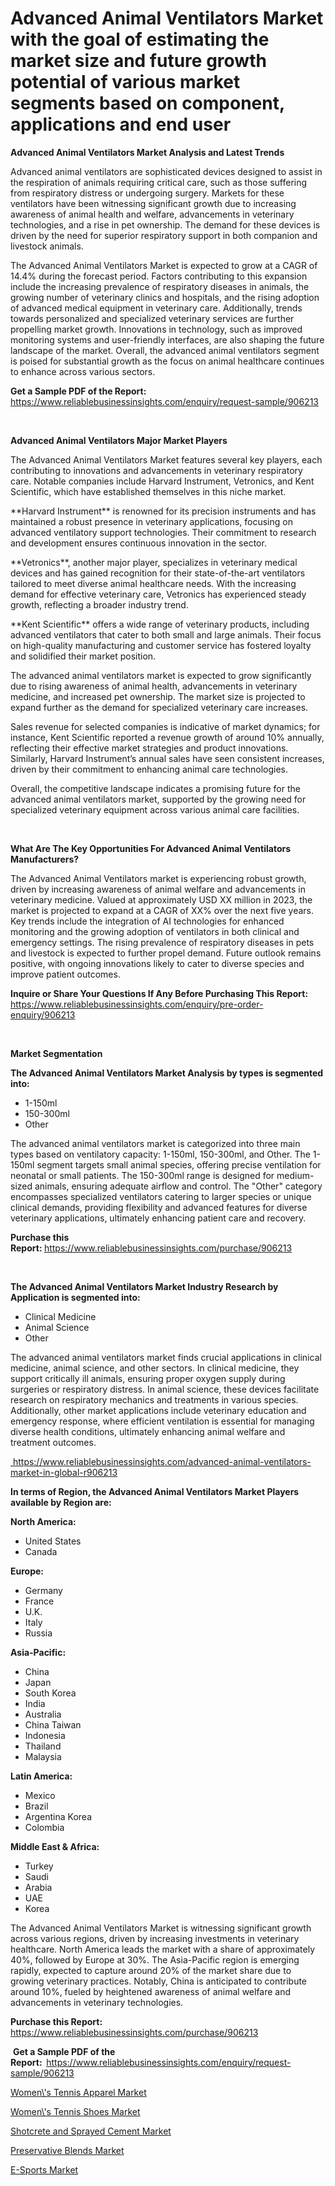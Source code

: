 <p><h1>Advanced Animal Ventilators Market with the goal of estimating the market size and future growth potential of various market segments based on component, applications and end user</h1></p><p><strong>Advanced Animal Ventilators Market Analysis and Latest Trends</strong></p>
<p><p>Advanced animal ventilators are sophisticated devices designed to assist in the respiration of animals requiring critical care, such as those suffering from respiratory distress or undergoing surgery. Markets for these ventilators have been witnessing significant growth due to increasing awareness of animal health and welfare, advancements in veterinary technologies, and a rise in pet ownership. The demand for these devices is driven by the need for superior respiratory support in both companion and livestock animals.</p><p>The Advanced Animal Ventilators Market is expected to grow at a CAGR of 14.4% during the forecast period. Factors contributing to this expansion include the increasing prevalence of respiratory diseases in animals, the growing number of veterinary clinics and hospitals, and the rising adoption of advanced medical equipment in veterinary care. Additionally, trends towards personalized and specialized veterinary services are further propelling market growth. Innovations in technology, such as improved monitoring systems and user-friendly interfaces, are also shaping the future landscape of the market. Overall, the advanced animal ventilators segment is poised for substantial growth as the focus on animal healthcare continues to enhance across various sectors.</p></p>
<p><strong>Get a Sample PDF of the Report:&nbsp;</strong> <a href="https://www.reliablebusinessinsights.com/enquiry/request-sample/906213?utm_campaign=1106&utm_medium=2&utm_source=Github&utm_content=ia&utm_term=21032025&utm_id=advanced-animal-ventilators">https://www.reliablebusinessinsights.com/enquiry/request-sample/906213</a></p>
<p>&nbsp;</p>
<p><strong>Advanced Animal Ventilators Major Market Players</strong></p>
<p><p>The Advanced Animal Ventilators Market features several key players, each contributing to innovations and advancements in veterinary respiratory care. Notable companies include Harvard Instrument, Vetronics, and Kent Scientific, which have established themselves in this niche market.</p><p>**Harvard Instrument** is renowned for its precision instruments and has maintained a robust presence in veterinary applications, focusing on advanced ventilatory support technologies. Their commitment to research and development ensures continuous innovation in the sector.</p><p>**Vetronics**, another major player, specializes in veterinary medical devices and has gained recognition for their state-of-the-art ventilators tailored to meet diverse animal healthcare needs. With the increasing demand for effective veterinary care, Vetronics has experienced steady growth, reflecting a broader industry trend.</p><p>**Kent Scientific** offers a wide range of veterinary products, including advanced ventilators that cater to both small and large animals. Their focus on high-quality manufacturing and customer service has fostered loyalty and solidified their market position.</p><p>The advanced animal ventilators market is expected to grow significantly due to rising awareness of animal health, advancements in veterinary medicine, and increased pet ownership. The market size is projected to expand further as the demand for specialized veterinary care increases.</p><p>Sales revenue for selected companies is indicative of market dynamics; for instance, Kent Scientific reported a revenue growth of around 10% annually, reflecting their effective market strategies and product innovations. Similarly, Harvard Instrument’s annual sales have seen consistent increases, driven by their commitment to enhancing animal care technologies.</p><p>Overall, the competitive landscape indicates a promising future for the advanced animal ventilators market, supported by the growing need for specialized veterinary equipment across various animal care facilities.</p></p>
<p>&nbsp;</p>
<p><strong>What Are The Key Opportunities For Advanced Animal Ventilators Manufacturers?</strong></p>
<p><p>The Advanced Animal Ventilators market is experiencing robust growth, driven by increasing awareness of animal welfare and advancements in veterinary medicine. Valued at approximately USD XX million in 2023, the market is projected to expand at a CAGR of XX% over the next five years. Key trends include the integration of AI technologies for enhanced monitoring and the growing adoption of ventilators in both clinical and emergency settings. The rising prevalence of respiratory diseases in pets and livestock is expected to further propel demand. Future outlook remains positive, with ongoing innovations likely to cater to diverse species and improve patient outcomes.</p></p>
<p><strong>Inquire or Share Your Questions If Any Before Purchasing This Report:</strong> <a href="https://www.reliablebusinessinsights.com/enquiry/pre-order-enquiry/906213?utm_campaign=1106&utm_medium=2&utm_source=Github&utm_content=ia&utm_term=21032025&utm_id=advanced-animal-ventilators">https://www.reliablebusinessinsights.com/enquiry/pre-order-enquiry/906213</a></p>
<p>&nbsp;</p>
<p><strong>Market Segmentation</strong></p>
<p><strong>The Advanced Animal Ventilators Market Analysis by types is segmented into:</strong></p>
<p><ul><li>1-150ml</li><li>150-300ml</li><li>Other</li></ul></p>
<p><p>The advanced animal ventilators market is categorized into three main types based on ventilatory capacity: 1-150ml, 150-300ml, and Other. The 1-150ml segment targets small animal species, offering precise ventilation for neonatal or small patients. The 150-300ml range is designed for medium-sized animals, ensuring adequate airflow and control. The "Other" category encompasses specialized ventilators catering to larger species or unique clinical demands, providing flexibility and advanced features for diverse veterinary applications, ultimately enhancing patient care and recovery.</p></p>
<p><strong>Purchase this Report:&nbsp;</strong><a href="https://www.reliablebusinessinsights.com/purchase/906213?utm_campaign=1106&utm_medium=2&utm_source=Github&utm_content=ia&utm_term=21032025&utm_id=advanced-animal-ventilators">https://www.reliablebusinessinsights.com/purchase/906213</a></p>
<p>&nbsp;</p>
<p><strong>The Advanced Animal Ventilators Market Industry Research by Application is segmented into:</strong></p>
<p><ul><li>Clinical Medicine</li><li>Animal Science</li><li>Other</li></ul></p>
<p><p>The advanced animal ventilators market finds crucial applications in clinical medicine, animal science, and other sectors. In clinical medicine, they support critically ill animals, ensuring proper oxygen supply during surgeries or respiratory distress. In animal science, these devices facilitate research on respiratory mechanics and treatments in various species. Additionally, other market applications include veterinary education and emergency response, where efficient ventilation is essential for managing diverse health conditions, ultimately enhancing animal welfare and treatment outcomes.</p></p>
<p><a href="https://www.reliablebusinessinsights.com/advanced-animal-ventilators-market-in-global-r906213?utm_campaign=1106&utm_medium=2&utm_source=Github&utm_content=ia&utm_term=21032025&utm_id=advanced-animal-ventilators">&nbsp;https://www.reliablebusinessinsights.com/advanced-animal-ventilators-market-in-global-r906213</a></p>
<p><strong>In terms of Region, the Advanced Animal Ventilators Market Players available by Region are:</strong></p>
<p>
    <p> <strong> North America: </strong>
        <ul>
            <li>United States</li>
            <li>Canada</li>
        </ul>
        </p> 
    <p> <strong> Europe: </strong>
        <ul>
            <li>Germany</li>
            <li>France</li>
            <li>U.K.</li>
            <li>Italy</li>
            <li>Russia</li>
        </ul>
        </p> 
    <p> <strong> Asia-Pacific: </strong>
        <ul>
            <li>China</li>
            <li>Japan</li>
            <li>South Korea</li>
            <li>India</li>
            <li>Australia</li>
            <li>China Taiwan</li>
            <li>Indonesia</li>
            <li>Thailand</li>
            <li>Malaysia</li>
        </ul>
        </p> 
    <p> <strong> Latin America: </strong>
        <ul>
            <li>Mexico</li>
            <li>Brazil</li>
            <li>Argentina Korea</li>
            <li>Colombia</li>
        </ul>
        </p> 
    <p> <strong> Middle East & Africa: </strong>
        <ul>
            <li>Turkey</li>
            <li>Saudi</li>
            <li>Arabia</li>
            <li>UAE</li>
            <li>Korea</li>
        </ul>
    </p>
    </p>
<p><p>The Advanced Animal Ventilators Market is witnessing significant growth across various regions, driven by increasing investments in veterinary healthcare. North America leads the market with a share of approximately 40%, followed by Europe at 30%. The Asia-Pacific region is emerging rapidly, expected to capture around 20% of the market share due to growing veterinary practices. Notably, China is anticipated to contribute around 10%, fueled by heightened awareness of animal welfare and advancements in veterinary technologies.</p></p>
<p><strong>Purchase this Report: </strong><a href="https://www.reliablebusinessinsights.com/purchase/906213?utm_campaign=1106&utm_medium=2&utm_source=Github&utm_content=ia&utm_term=21032025&utm_id=advanced-animal-ventilators">https://www.reliablebusinessinsights.com/purchase/906213</a></p>
<p>&nbsp;<strong>Get a Sample PDF of the Report:&nbsp;&nbsp;</strong><a href="https://www.reliablebusinessinsights.com/enquiry/request-sample/906213?utm_campaign=1106&utm_medium=2&utm_source=Github&utm_content=ia&utm_term=21032025&utm_id=advanced-animal-ventilators">https://www.reliablebusinessinsights.com/enquiry/request-sample/906213</a></p>
<p><strong></strong></p>
<p><p><a href="https://github.com/brinnoifon/Market-Research-Report-List-1/blob/main/womens-tennis-apparel-market.md?utm_campaign=1106&utm_medium=2&utm_source=Github&utm_content=ia&utm_term=21032025&utm_id=advanced-animal-ventilators">Women\'s Tennis Apparel Market</a></p><p><a href="https://github.com/trenkkwasek84/Market-Research-Report-List-1/blob/main/womens-tennis-shoes-market.md?utm_campaign=1106&utm_medium=2&utm_source=Github&utm_content=ia&utm_term=21032025&utm_id=advanced-animal-ventilators">Women\'s Tennis Shoes Market</a></p><p><a href="https://github.com/godekkutero4/Market-Research-Report-List-1/blob/main/shotcrete-and-sprayed-cement-market.md?utm_campaign=1106&utm_medium=2&utm_source=Github&utm_content=ia&utm_term=21032025&utm_id=advanced-animal-ventilators">Shotcrete and Sprayed Cement Market</a></p><p><a href="https://github.com/rjaibiagha/Market-Research-Report-List-1/blob/main/preservative-blends-market.md?utm_campaign=1106&utm_medium=2&utm_source=Github&utm_content=ia&utm_term=21032025&utm_id=advanced-animal-ventilators">Preservative Blends Market</a></p><p><a href="https://github.com/rumaskdallys2/Market-Research-Report-List-1/blob/main/e-sports-market.md?utm_campaign=1106&utm_medium=2&utm_source=Github&utm_content=ia&utm_term=21032025&utm_id=advanced-animal-ventilators">E-Sports Market</a></p></p>